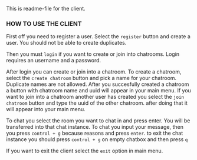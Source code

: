 This is readme-file for the client.

### HOW TO USE THE CLIENT

First off you need to register a user. Select the `register` button and create a user. You should not be able to create duplicates.

Then you must `login` if you want to create or join into chatrooms. Login requires an username and a password.

After login you can create or join into a chatroom. To create a chatroom, select the `create chatroom` button and pick a name for your chatroom. Duplicate names are not allowed. After you succesfully created a chatroom a button with chatroom name and uuid will appear in your main menu. If you want to join into a chatroom another user has created you select the `join chatroom` button and type the uuid of the other chatroom. after doing that it will appear into your main menu.

To chat you select the room you want to chat in and press enter. You will be transferred into that chat instance. To chat you input your message, then you press `control + g` because reasons and press `enter`. to exit the chat instance you should press `control + g` on empty chatbox and then press `q`

If you want to exit the client select the `exit` option in main menu.
